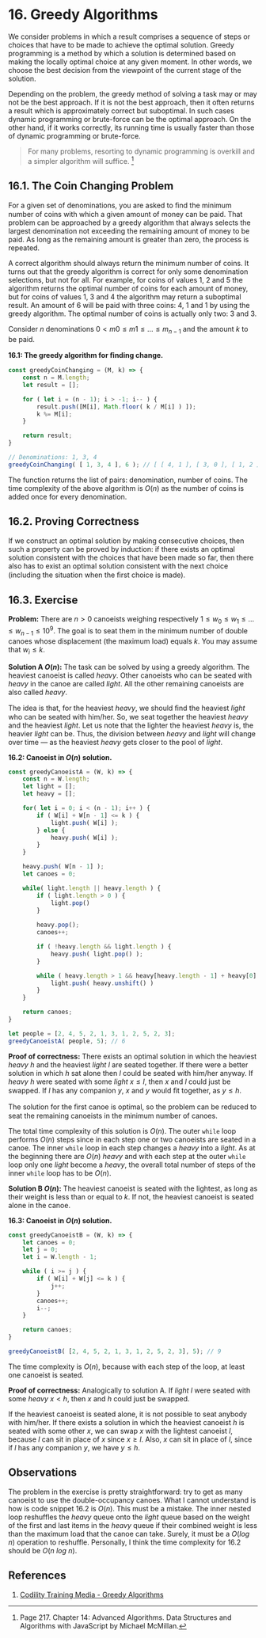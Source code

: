 # 16. Greedy Algorithms

We consider problems in which a result comprises a sequence of steps or choices that have to be made to achieve the optimal solution. Greedy programming is a method by which a solution is determined based on making the locally optimal choice at any given moment. In other words, we choose the best decision from the viewpoint of the current stage of the solution.

Depending on the problem, the greedy method of solving a task may or may not be the best approach. If it is not the best approach, then it often returns a result which is approximately correct but suboptimal. In such cases dynamic programming or brute-force can be the optimal approach. On the other hand, if it works correctly, its running time is usually faster than those of dynamic programming or brute-force.

> For many problems, resorting to dynamic programming is overkill and a simpler algorithm will suffice. [^1]

## 16.1. The Coin Changing Problem

For a given set of denominations, you are asked to ﬁnd the minimum number of coins with which a given amount of money can be paid. That problem can be approached by a greedy algorithm that always selects the largest denomination not exceeding the remaining amount of money to be paid. As long as the remaining amount is greater than zero, the process is repeated.

A correct algorithm should always return the minimum number of coins. It turns out that the greedy algorithm is correct for only some denomination selections, but not for all. For example, for coins of values 1, 2 and 5 the algorithm returns the optimal number of coins for each amount of money, but for coins of values 1, 3 and 4 the algorithm may return a suboptimal result. An amount of 6 will be paid with three coins: 4, 1 and 1 by using the greedy algorithm. The optimal number of coins is actually only two: 3 and 3.

Consider $n$ denominations $0 < m0 \leq m1 \leq \ldots \leq m_{n − 1}$ and the amount $k$ to be paid.

**16.1: The greedy algorithm for ﬁnding change.**
```js
const greedyCoinChanging = (M, k) => {
    const n = M.length;
    let result = [];

    for ( let i = (n - 1); i > -1; i-- ) {
        result.push([M[i], Math.floor( k / M[i] ) ]);
        k %= M[i];
    }

    return result;
}

// Denominations: 1, 3, 4
greedyCoinChanging( [ 1, 3, 4 ], 6 ); // [ [ 4, 1 ], [ 3, 0 ], [ 1, 2 ] ] ... 1 "4" coin and 2 "1" coins
```

The function returns the list of pairs: denomination, number of coins. The time complexity of the above algorithm is $O(n)$ as the number of coins is added once for every denomination.

## 16.2. Proving Correctness

If we construct an optimal solution by making consecutive choices, then such a property can be proved by induction: if there exists an optimal solution consistent with the choices that have been made so far, then there also has to exist an optimal solution consistent with the next choice (including the situation when the ﬁrst choice is made).

## 16.3. Exercise

**Problem:** There are $n > 0$ canoeists weighing respectively $1 \leq w_0 \leq w_1 \leq \ldots \leq w_{n − 1} \leq 10^9$. The goal is to seat them in the minimum number of double canoes whose displacement (the maximum load) equals $k$. You may assume that $w_i \leq k$.

**Solution A $O(n)$:** The task can be solved by using a greedy algorithm. The heaviest canoeist is called _heavy_. Other canoeists who can be seated with _heavy_ in the canoe are called _light_. All the other remaining canoeists are also called _heavy_.

The idea is that, for the heaviest _heavy_, we should ﬁnd the heaviest _light_ who can be seated with him/her. So, we seat together the heaviest _heavy_ and the heaviest _light_. Let us note that the lighter the heaviest _heavy_ is, the heavier _light_ can be. Thus, the division between _heavy_ and _light_ will change over time — as the heaviest _heavy_ gets closer to the pool of _light_.

**16.2: Canoeist in $O(n)$ solution.**
```js
const greedyCanoeistA = (W, k) => {
    const n = W.length;
    let light = [];
    let heavy = [];

    for( let i = 0; i < (n - 1); i++ ) {
        if ( W[i] + W[n - 1] <= k ) {
            light.push( W[i] );
        } else {
            heavy.push( W[i] );
        }
    }

    heavy.push( W[n - 1] );
    let canoes = 0;

    while( light.length || heavy.length ) {
        if ( light.length > 0 ) {
            light.pop()
        }
        
        heavy.pop();
        canoes++;

        if ( !heavy.length && light.length ) {
            heavy.push( light.pop() );
        }

        while ( heavy.length > 1 && heavy[heavy.length - 1] + heavy[0] <= k ) {
            light.push( heavy.unshift() )
        }
    }

    return canoes;
}

let people = [2, 4, 5, 2, 1, 3, 1, 2, 5, 2, 3];
greedyCanoeistA( people, 5); // 6
```

**Proof of correctness:** There exists an optimal solution in which the heaviest _heavy_ $h$ and the heaviest _light_ $l$ are seated together. If there were a better solution in which $h$ sat alone then $l$ could be seated with him/her anyway. If _heavy_ $h$ were seated with some _light_ $x \leq l$, then $x$ and $l$ could just be swapped. If $l$ has any companion $y$, $x$ and $y$ would ﬁt together, as $y \leq h$.

The solution for the ﬁrst canoe is optimal, so the problem can be reduced to seat the remaining canoeists in the minimum number of canoes.

The total time complexity of this solution is $O(n)$. The outer `while` loop performs $O(n)$ steps since in each step one or two canoeists are seated in a canoe. The inner `while` loop in each step changes a _heavy_ into a _light_. As at the beginning there are $O(n)$ _heavy_ and with each step at the outer `while` loop only one _light_ become a _heavy_, the overall total number of steps of the inner `while` loop has to be $O(n)$.

**Solution B $O(n)$:** The heaviest canoeist is seated with the lightest, as long as their weight is less than or equal to $k$. If not, the heaviest canoeist is seated alone in the canoe.

**16.3: Canoeist in $O(n)$ solution.**
```js
const greedyCanoeistB = (W, k) => {
    let canoes = 0;
    let j = 0;
    let i = W.length - 1;

    while ( i >= j ) {
        if ( W[i] + W[j] <= k ) {
            j++;
        }
        canoes++;
        i--;
    }

    return canoes;
}

greedyCanoeistB( [2, 4, 5, 2, 1, 3, 1, 2, 5, 2, 3], 5); // 9
```

The time complexity is $O(n)$, because with each step of the loop, at least one canoeist is seated.

**Proof of correctness:** Analogically to solution A. If _light_ $l$ were seated with some _heavy_ $x < h$, then $x$ and $h$ could just be swapped.

If the heaviest canoeist is seated alone, it is not possible to seat anybody with him/her. If there exists a solution in which the heaviest canoeist $h$ is seated with some other $x$, we can swap $x$ with the lightest canoeist $l$, because $l$ can sit in place of $x$ since $x \geq l$. Also, $x$ can sit in place of $l$, since if $l$ has any companion $y$, we have $y \leq h$.

## Observations

The problem in the exercise is pretty straightforward: try to get as many canoeist to use the double-occupancy canoes. What I cannot understand is how is code snippet 16.2 is $O(n)$. This must be a mistake. The inner nested loop reshuffles the _heavy_ queue onto the _light_ queue based on the weight of the first and last items in the _heavy_ queue if their combined weight is less than the maximum load that the canoe can take. Surely, it must be a $O(log\text{ }n)$ operation to reshuffle. Personally, I think the time complexity for 16.2 should be $O(n\text{ }log\text{ }n)$.

## References

1. [Codility Training Media - Greedy Algorithms](https://codility.com/media/train/14-GreedyAlgorithms.pdf)

[^1]: Page 217. Chapter 14: Advanced Algorithms. Data Structures and Algorithms with JavaScript by Michael McMillan.